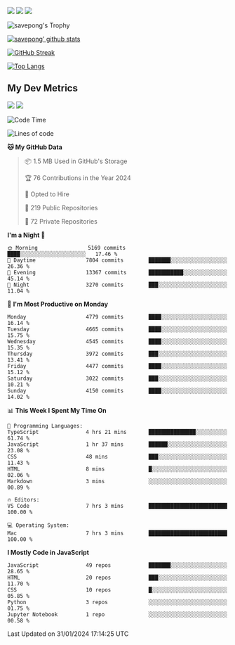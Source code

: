 [<img src="https://img.shields.io/badge/pongsiri.pisutakarathada.com-%230077B5.svg?&style=for-the-badge&color=orange" />](https://pongsiri.pisutakarathada.com)
[<img src="https://img.shields.io/badge/apps.saveworld.co-%230077B5.svg?&style=for-the-badge&color=2aa889" />](https://apps.saveworld.co)
[<img src="https://img.shields.io/badge/linkedin-%230077B5.svg?&style=for-the-badge&logo=linkedin&logoColor=white" />](https://www.linkedin.com/in/savepong)

![savepong's Trophy](https://github-profile-trophy.vercel.app/?username=savepong&theme=flat&rank=SECRET,SSS,SS,S,AAA,AA,A&margin-w=15&no-bg=true&no-frame=true)

[![savepong' github stats](https://github-readme-stats.vercel.app/api?username=savepong&show_icons=true&count_private=true&theme=gotham&hide_border=true&bg_color=00000000&text_color=768390FF)](https://pongsiri.pisutakarathada.com/posts/stats)

[![GitHub Streak](https://github-readme-streak-stats.herokuapp.com?user=savepong&theme=gotham&hide_border=true&background=00000000&dates=768390FF)](https://pongsiri.pisutakarathada.com/posts/stats)

[![Top Langs](https://github-readme-stats.vercel.app/api/top-langs/?username=savepong&layout=compact&langs_count=10&theme=gotham&hide_border=true&bg_color=00000000&text_color=768390FF)](https://pongsiri.pisutakarathada.com/posts/stats)

<!-- [![savepong's wakatime stats](https://github-readme-stats.vercel.app/api/wakatime?username=@savepong&layout=default&theme=gotham&hide_border=true&bg_color=00000000&text_color=768390FF)](https://pongsiri.pisutakarathada.com/posts/stats) -->

## My Dev Metrics

[![](https://komarev.com/ghpvc/?username=savepong&color=blue&label=Profile%20Views)](https://github.com/savepong)
[![](https://img.shields.io/github/followers/savepong?label=GitHub%20Followers)](https://github.com/savepong)

<!--START_SECTION:waka-->
![Code Time](http://img.shields.io/badge/Code%20Time-1%2C440%20hrs%2027%20mins-blue)

![Lines of code](https://img.shields.io/badge/From%20Hello%20World%20I%27ve%20Written-56.8%20million%20lines%20of%20code-blue)

**🐱 My GitHub Data** 

> 📦 1.5 MB Used in GitHub's Storage 
 > 
> 🏆 76 Contributions in the Year 2024
 > 
> 💼 Opted to Hire
 > 
> 📜 219 Public Repositories 
 > 
> 🔑 72 Private Repositories 
 > 
**I'm a Night 🦉** 

```text
🌞 Morning                5169 commits        ████░░░░░░░░░░░░░░░░░░░░░   17.46 % 
🌆 Daytime                7804 commits        ███████░░░░░░░░░░░░░░░░░░   26.36 % 
🌃 Evening                13367 commits       ███████████░░░░░░░░░░░░░░   45.14 % 
🌙 Night                  3270 commits        ███░░░░░░░░░░░░░░░░░░░░░░   11.04 % 
```
📅 **I'm Most Productive on Monday** 

```text
Monday                   4779 commits        ████░░░░░░░░░░░░░░░░░░░░░   16.14 % 
Tuesday                  4665 commits        ████░░░░░░░░░░░░░░░░░░░░░   15.75 % 
Wednesday                4545 commits        ████░░░░░░░░░░░░░░░░░░░░░   15.35 % 
Thursday                 3972 commits        ███░░░░░░░░░░░░░░░░░░░░░░   13.41 % 
Friday                   4477 commits        ████░░░░░░░░░░░░░░░░░░░░░   15.12 % 
Saturday                 3022 commits        ███░░░░░░░░░░░░░░░░░░░░░░   10.21 % 
Sunday                   4150 commits        ████░░░░░░░░░░░░░░░░░░░░░   14.02 % 
```


📊 **This Week I Spent My Time On** 

```text
💬 Programming Languages: 
TypeScript               4 hrs 21 mins       ███████████████░░░░░░░░░░   61.74 % 
JavaScript               1 hr 37 mins        ██████░░░░░░░░░░░░░░░░░░░   23.08 % 
CSS                      48 mins             ███░░░░░░░░░░░░░░░░░░░░░░   11.43 % 
HTML                     8 mins              █░░░░░░░░░░░░░░░░░░░░░░░░   02.06 % 
Markdown                 3 mins              ░░░░░░░░░░░░░░░░░░░░░░░░░   00.89 % 

🔥 Editors: 
VS Code                  7 hrs 3 mins        █████████████████████████   100.00 % 

💻 Operating System: 
Mac                      7 hrs 3 mins        █████████████████████████   100.00 % 
```

**I Mostly Code in JavaScript** 

```text
JavaScript               49 repos            ███████░░░░░░░░░░░░░░░░░░   28.65 % 
HTML                     20 repos            ███░░░░░░░░░░░░░░░░░░░░░░   11.70 % 
CSS                      10 repos            █░░░░░░░░░░░░░░░░░░░░░░░░   05.85 % 
Python                   3 repos             ░░░░░░░░░░░░░░░░░░░░░░░░░   01.75 % 
Jupyter Notebook         1 repo              ░░░░░░░░░░░░░░░░░░░░░░░░░   00.58 % 
```




 Last Updated on 31/01/2024 17:14:25 UTC
<!--END_SECTION:waka-->

<!--
**savepong/savepong** is a ✨ _special_ ✨ repository because its `README.md` (this file) appears on your GitHub profile.

Here are some ideas to get you started:

- 🔭 I’m currently working on WebComponents and TypeScript.
- 🌱 I’m currently learning ...
- 👯 I’m looking to collaborate on ...
- 🤔 I’m looking for help with ...
- 💬 Ask me about ...
- 📫 How to reach me: ...
- 😄 Pronouns: ...
- ⚡ Fun fact: ...
-->
